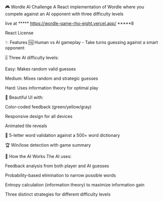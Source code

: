 🎮 Wordle AI Challenge
A React implementation of Wordle where you compete against an AI opponent with three difficulty levels


live at *****
https://wordle-game-rho-eight.vercel.app/
*****8

React
License

✨ Features
🆚 Human vs AI gameplay - Take turns guessing against a smart opponent

🎚️ Three AI difficulty levels:

Easy: Makes random valid guesses

Medium: Mixes random and strategic guesses

Hard: Uses information theory for optimal play

🎨 Beautiful UI with:

Color-coded feedback (green/yellow/gray)

Responsive design for all devices

Animated tile reveals

📜 5-letter word validation against a 500+ word dictionary

🏆 Win/lose detection with game summary

🧠 How the AI Works
The AI uses:

Feedback analysis from both player and AI guesses

Probability-based elimination to narrow possible words

Entropy calculation (information theory) to maximize information gain

Three distinct strategies for different difficulty levels
